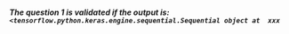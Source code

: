 ##### The question 1 is validated if the output is: `<tensorflow.python.keras.engine.sequential.Sequential object at  xxx`